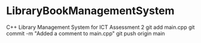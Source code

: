 # LibraryBookManagementSystem
C++ Library Management System for ICT Assessment 2
git add main.cpp
git commit -m "Added a comment to main.cpp"
git push origin main
